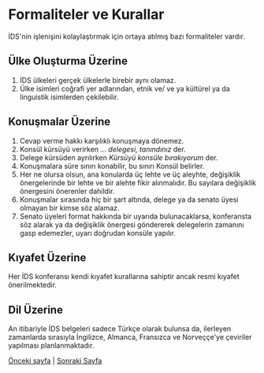 # Formaliteler ve Kurallar

İDS'nin işlenişini kolaylaştırmak için ortaya atılmış bazı formaliteler vardır.

## Ülke Oluşturma Üzerine

1. İDS ülkeleri gerçek ülkelerle birebir aynı olamaz.
2. Ülke isimleri coğrafi yer adlarından, etnik ve/ ve ya kültürel ya da linguistik isimlerden çekilebilir.

## Konuşmalar Üzerine

1. Cevap verme hakkı karşılıklı konuşmaya dönemez.
2. Konsül kürsüyü verirken *... delegesi, tanındınız* der.
3. Delege kürsüden ayrılırken *Kürsüyü konsüle bırakıyorum* der.
4. Konuşmalara süre sınırı konabilir, bu sınırı Konsül belirler.
5. Her ne olursa olsun, ana konularda üç lehte ve üç aleyhte, değişiklik önergelerinde bir lehte ve bir alehte fikir alınmalıdır. Bu sayılara değişiklik önergesini önerenler dahildir.
6. Konuşmalar sırasında hiç bir şart altında, delege ya da senato üyesi olmayan bir kimse söz alamaz.
7. Senato üyeleri format hakkında bir uyarıda bulunacaklarsa, konferansta söz alarak ya da değişiklik önergesi göndererek delegelerin zamanını gasp edemezler, uyarı doğrudan konsüle yapılır.

## Kıyafet Üzerine

Her İDS konferansı kendi kıyafet kurallarına sahiptir ancak resmi kıyafet önerilmektedir.

## Dil Üzerine

An itibariyle İDS belgeleri sadece Türkçe olarak bulunsa da, ilerleyen zamanlarda sırasıyla İngilizce, Almanca, Fransızca ve Norveççe'ye çeviriler yapılması planlanmaktadır.

[Önceki sayfa](konuşma_ve_cozum_yazimi.md) | [Sonraki Sayfa](ic_tutarlilik.md)
